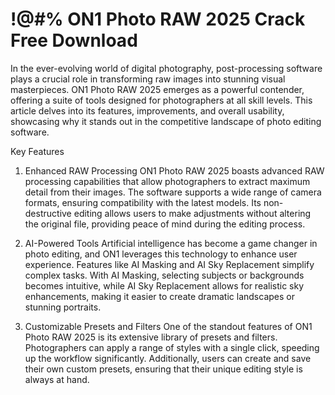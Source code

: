 # !@#% ON1 Photo RAW 2025 Crack Free Download 

In the ever-evolving world of digital photography, post-processing software plays a crucial role in transforming raw images into stunning visual masterpieces. ON1 Photo RAW 2025 emerges as a powerful contender, offering a suite of tools designed for photographers at all skill levels. This article delves into its features, improvements, and overall usability, showcasing why it stands out in the competitive landscape of photo editing software.

Key Features
1. Enhanced RAW Processing
ON1 Photo RAW 2025 boasts advanced RAW processing capabilities that allow photographers to extract maximum detail from their images. The software supports a wide range of camera formats, ensuring compatibility with the latest models. Its non-destructive editing allows users to make adjustments without altering the original file, providing peace of mind during the editing process.

2. AI-Powered Tools
Artificial intelligence has become a game changer in photo editing, and ON1 leverages this technology to enhance user experience. Features like AI Masking and AI Sky Replacement simplify complex tasks. With AI Masking, selecting subjects or backgrounds becomes intuitive, while AI Sky Replacement allows for realistic sky enhancements, making it easier to create dramatic landscapes or stunning portraits.

3. Customizable Presets and Filters
One of the standout features of ON1 Photo RAW 2025 is its extensive library of presets and filters. Photographers can apply a range of styles with a single click, speeding up the workflow significantly. Additionally, users can create and save their own custom presets, ensuring that their unique editing style is always at hand.

